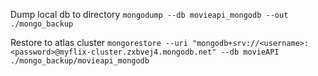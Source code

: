 Dump local db to directory
`mongodump --db movieapi_mongodb --out ./mongo_backup`

Restore to atlas cluster
`mongorestore --uri "mongodb+srv://<username>:<password>@myflix-cluster.zxbvej4.mongodb.net" --db movieAPI ./mongo_backup/movieapi_mongodb`


